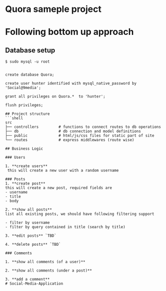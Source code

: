 # Quora sameple project
# Following bottom up approach

## Database setup
``` shell
$ sudo mysql -u root
```

```mqsql

create database Quora;

create user hunter identified with mysql_native_password by 'Social@9media';

grant all privileges on Quora.*  to 'hunter';

flush privileges;

## Project structure
```shell
src
├── controllers         # functions to connect routes to db operations
├── db                  # db connection and model definitions
├── public              # html/js/css files for static part of site
└── routes              # express middlewares (route wise)

## Business Logic

### Users

1. **create users**
 this will create a new user with a random username

### Posts
1. **create post**
this will create a new post, required fields are
- username
- title
- body

2. **show all posts**
list all existing posts, we should have following filtering support

- filter by username
- filter by query contained in title (search by title)

3. **edit posts** `TBD`

4. **delete posts** `TBD`

### Comments

1. **show all comments (of a user)**

2. **show all comments (under a post)**

3. **add a comment**
# Social-Media-Application
